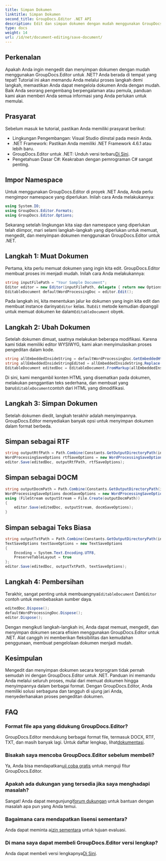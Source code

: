 ```yaml
---
title: Simpan Dokumen
linktitle: Simpan Dokumen
second_title: GroupDocs.Editor .NET API
description: Edit dan simpan dokumen dengan mudah menggunakan GroupDocs.Editor untuk .NET. Panduan langkah demi langkah ini menyederhanakan proses bagi pengembang.
type: docs
weight: 14
url: /id/net/document-editing/save-document/
---
```

## Perkenalan
Apakah Anda ingin mengedit dan menyimpan dokumen dengan mudah menggunakan GroupDocs.Editor untuk .NET? Anda berada di tempat yang tepat! Tutorial ini akan memandu Anda melalui proses langkah demi langkah, memastikan Anda dapat mengelola dokumen Anda dengan mudah. Baik Anda seorang pengembang berpengalaman atau pemula, panduan kami akan memberi Anda semua informasi yang Anda perlukan untuk memulai.
## Prasyarat
Sebelum masuk ke tutorial, pastikan Anda memiliki prasyarat berikut:
- Lingkungan Pengembangan: Visual Studio diinstal pada mesin Anda.
- .NET Framework: Pastikan Anda memiliki .NET Framework 4.6.1 atau lebih baru.
-  GroupDocs.Editor untuk .NET: Unduh versi terbaru[Di Sini](https://releases.groupdocs.com/editor/net/).
- Pengetahuan Dasar C#: Keakraban dengan pemrograman C# sangat penting.
## Impor Namespace
Untuk menggunakan GroupDocs.Editor di proyek .NET Anda, Anda perlu mengimpor namespace yang diperlukan. Inilah cara Anda melakukannya:
```csharp
using System.IO;
using GroupDocs.Editor.Formats;
using GroupDocs.Editor.Options;
```
Sekarang setelah lingkungan kita siap dan namespace yang diperlukan telah diimpor, mari selami langkah-langkah yang diperlukan untuk memuat, mengedit, dan menyimpan dokumen menggunakan GroupDocs.Editor untuk .NET.
## Langkah 1: Muat Dokumen
Pertama, kita perlu memuat dokumen yang ingin kita edit. GroupDocs.Editor membuat proses ini menjadi mudah. Inilah cara Anda melakukannya:

```csharp
string inputFilePath = "Your Sample Document";
Editor editor = new Editor(inputFilePath, delegate { return new Options.WordProcessingLoadOptions(); });
EditableDocument defaultWordProcessingDoc = editor.Edit();
```
 Pada langkah ini, kita menentukan jalur ke dokumen yang ingin kita edit dan membuat instance darinya`Editor` kelas. Itu`Edit` metode kemudian dipanggil untuk memuat dokumen ke dalam`EditableDocument` obyek.
## Langkah 2: Ubah Dokumen
Setelah dokumen dimuat, saatnya melakukan beberapa modifikasi. Karena kami tidak memiliki editor WYSIWYG, kami akan menyimulasikan proses pengeditan dalam kode.

```csharp
string allEmbeddedInsideString = defaultWordProcessingDoc.GetEmbeddedHtml();
string allEmbeddedInsideStringEdited = allEmbeddedInsideString.Replace("Subtitle", "Edited subtitle");
EditableDocument editedDoc = EditableDocument.FromMarkup(allEmbeddedInsideStringEdited, null);
```
 Di sini, kami mengambil konten HTML yang disematkan pada dokumen, melakukan penggantian teks sederhana, dan membuat yang baru`EditableDocument`contoh dari HTML yang dimodifikasi.
## Langkah 3: Simpan Dokumen
Setelah dokumen diedit, langkah terakhir adalah menyimpannya. GroupDocs.Editor menyediakan banyak opsi untuk menyimpan dokumen dalam format berbeda.
## Simpan sebagai RTF
```csharp
string outputRtfPath = Path.Combine(Constants.GetOutputDirectoryPath(inputFilePath), "editedDoc.rtf");
WordProcessingSaveOptions rtfSaveOptions = new WordProcessingSaveOptions(WordProcessingFormats.Rtf);
editor.Save(editedDoc, outputRtfPath, rtfSaveOptions);
```
## Simpan sebagai DOCM
```csharp
string outputDocmPath = Path.Combine(Constants.GetOutputDirectoryPath(inputFilePath), "editedDoc.docm");
WordProcessingSaveOptions docmSaveOptions = new WordProcessingSaveOptions(WordProcessingFormats.Docm);
using (FileStream outputStream = File.Create(outputDocmPath))
{
    editor.Save(editedDoc, outputStream, docmSaveOptions);
}
```
## Simpan sebagai Teks Biasa
```csharp
string outputTxtPath = Path.Combine(Constants.GetOutputDirectoryPath(inputFilePath), "editedDoc.txt");
TextSaveOptions textSaveOptions = new TextSaveOptions
{
    Encoding = System.Text.Encoding.UTF8,
    PreserveTableLayout = true
};
editor.Save(editedDoc, outputTxtPath, textSaveOptions);
```
## Langkah 4: Pembersihan
 Terakhir, sangat penting untuk membuangnya`EditableDocument` Dan`Editor` contoh untuk membebaskan sumber daya.
```csharp
editedDoc.Dispose();
defaultWordProcessingDoc.Dispose();
editor.Dispose();
```
Dengan mengikuti langkah-langkah ini, Anda dapat memuat, mengedit, dan menyimpan dokumen secara efisien menggunakan GroupDocs.Editor untuk .NET. Alat canggih ini memberikan fleksibilitas dan kemudahan penggunaan, membuat pengelolaan dokumen menjadi mudah.
## Kesimpulan
Mengedit dan menyimpan dokumen secara terprogram tidak pernah semudah ini dengan GroupDocs.Editor untuk .NET. Panduan ini memandu Anda melalui seluruh proses, mulai dari memuat dokumen hingga menyimpannya dalam berbagai format. Dengan GroupDocs.Editor, Anda memiliki solusi serbaguna dan tangguh di ujung jari Anda, menyederhanakan proses pengeditan dokumen.
## FAQ
### Format file apa yang didukung GroupDocs.Editor?
GroupDocs.Editor mendukung berbagai format file, termasuk DOCX, RTF, TXT, dan masih banyak lagi. Untuk daftar lengkap, lihat[dokumentasi](https://reference.groupdocs.com/editor/net/).
### Bisakah saya mencoba GroupDocs.Editor sebelum membeli?
 Ya, Anda bisa mendapatkan[uji coba gratis](https://releases.groupdocs.com/) untuk menguji fitur GroupDocs.Editor.
### Apakah ada dukungan yang tersedia jika saya menghadapi masalah?
 Sangat! Anda dapat mengunjungi[forum dukungan](https://forum.groupdocs.com/c/editor/20) untuk bantuan dengan masalah apa pun yang Anda temui.
### Bagaimana cara mendapatkan lisensi sementara?
 Anda dapat meminta a[izin sementara](https://purchase.groupdocs.com/temporary-license/) untuk tujuan evaluasi.
### Di mana saya dapat membeli GroupDocs.Editor versi lengkap?
 Anda dapat membeli versi lengkapnya[Di Sini](https://purchase.groupdocs.com/buy).